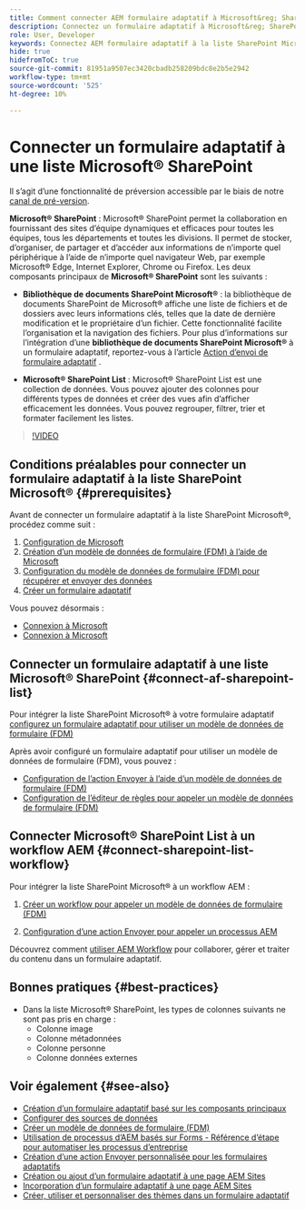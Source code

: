```yaml
---
title: Comment connecter AEM formulaire adaptatif à Microsoft&reg; SharePoint List ?
description: Connectez un formulaire adaptatif à Microsoft&reg; SharePoint List. Découvrez comment configurer Microsoft&reg; SharePoint list et créer un modèle de données de formulaire (FDM) à l’aide de la configuration. En outre, vous pouvez apprendre à intégrer le FDM à votre formulaire adaptatif.
role: User, Developer
keywords: Connectez AEM formulaire adaptatif à la liste SharePoint Microsoft, connectez le formulaire adaptatif à la liste SharePoint de Microsoft, intégrez AEM formulaire adaptatif à la liste SharePoint Microsoft, intégrez le formulaire adaptatif à la liste de , envoyez les données d’un formulaire adaptatif à la liste de , envoyez le processus d’ à la liste de .
hide: true
hidefromToC: true
source-git-commit: 81951a9507ec3420cbadb258209bdc8e2b5e2942
workflow-type: tm+mt
source-wordcount: '525'
ht-degree: 10%

---
```



# Connecter un formulaire adaptatif à une liste Microsoft® SharePoint

<span class="preview"> Il s’agit d’une fonctionnalité de préversion accessible par le biais de notre [canal de pré-version](https://experienceleague.adobe.com/fr/docs/experience-manager-cloud-service/content/release-notes/prerelease#new-features). </span>

**Microsoft® SharePoint** : Microsoft® SharePoint permet la collaboration en fournissant des sites d’équipe dynamiques et efficaces pour toutes les équipes, tous les départements et toutes les divisions. Il permet de stocker, d’organiser, de partager et d’accéder aux informations de n’importe quel périphérique à l’aide de n’importe quel navigateur Web, par exemple Microsoft® Edge, Internet Explorer, Chrome ou Firefox. Les deux composants principaux de **Microsoft® SharePoint** sont les suivants :

* **Bibliothèque de documents SharePoint Microsoft®** : la bibliothèque de documents SharePoint de Microsoft® affiche une liste de fichiers et de dossiers avec leurs informations clés, telles que la date de dernière modification et le propriétaire d’un fichier. Cette fonctionnalité facilite l’organisation et la navigation des fichiers.
Pour plus d’informations sur l’intégration d’une **bibliothèque de documents SharePoint Microsoft®** à un formulaire adaptatif, reportez-vous à l’article [ Action d’envoi de formulaire adaptatif](/help/forms/configuring-submit-actions.md#submit-to-sharepoint) .

* **Microsoft® SharePoint List** : Microsoft® SharePoint List est une collection de données. Vous pouvez ajouter des colonnes pour différents types de données et créer des vues afin d’afficher efficacement les données. Vous pouvez regrouper, filtrer, trier et formater facilement les listes.

>[!VIDEO](https://video.tv.adobe.com/v/3424820/connect-aem-adaptive-form-to-sharepointlist/?quality=12&learn=on)

## Conditions préalables pour connecter un formulaire adaptatif à la liste SharePoint Microsoft® {#prerequisites}

Avant de connecter un formulaire adaptatif à la liste SharePoint Microsoft®, procédez comme suit :

1. [Configuration de Microsoft](/help/forms/configure-data-sources.md#configure-microsoft-sharepoint-list)
1. [Création d’un modèle de données de formulaire (FDM) à l’aide de Microsoft](/help/forms/create-form-data-models.md)
1. [Configuration du modèle de données de formulaire (FDM) pour récupérer et envoyer des données](/help/forms/work-with-form-data-model.md#configure-services)
1. [Créer un formulaire adaptatif](/help/forms/creating-adaptive-form-core-components.md)

Vous pouvez désormais :

* [Connexion à Microsoft](#connect-an-adaptive-form-to-microsoft-sharepoint-list-connect-af-sharepoint-list)
* [Connexion à Microsoft](#connect-sharepoint-list-workflow)

## Connecter un formulaire adaptatif à une liste Microsoft® SharePoint {#connect-af-sharepoint-list}

Pour intégrer la liste SharePoint Microsoft® à votre formulaire adaptatif [configurez un formulaire adaptatif pour utiliser un modèle de données de formulaire (FDM)](/help/forms/creating-adaptive-form-core-components.md#configure-a-schema-or-form-data-model-for-an-adaptive-formconfigure-schema-or-data-model-for-form)

Après avoir configuré un formulaire adaptatif pour utiliser un modèle de données de formulaire (FDM), vous pouvez :

* [Configuration de l’action Envoyer à l’aide d’un modèle de données de formulaire (FDM)](/help/forms/configuring-submit-actions.md#submit-using-form-data-model)
* [Configuration de l’éditeur de règles pour appeler un modèle de données de formulaire (FDM)](/help/forms/rule-editor.md#invoke-form-data-model-service-invoke)

## Connecter Microsoft® SharePoint List à un workflow AEM {#connect-sharepoint-list-workflow}

Pour intégrer la liste SharePoint Microsoft® à un workflow AEM :

1. [Créer un workflow pour appeler un modèle de données de formulaire (FDM)](https://experienceleague.adobe.com/docs/experience-manager-65/developing/extending-aem/extending-workflows/workflows-models.html?lang=fr)

   <!--
    To create a workflow with the editor:
    1.  Go to your **AEM Forms Author** instance > **[!UICONTROL Tools]** > **[!UICONTROL Workflow]** > **[!UICONTROL Models]**.
    1.  Click **[!UICONTROL Create]** > **[!UICONTROL Create Model]**. The Add Workflow Model dialog appears. 
    1. Specify **[!UICONTROL Title]** and **[!UICONTROL Name (optional)]**.
    1. Click **[!UICONTROL Done]**. The new model is listed in the Workflow Models console.
    1. Select your new workflow, then use **[!UICONTROL Edit]** to open it for configuration.
    1. Add **[!UICONTROL Invoke Form Data Model Service]** step to your workflow.
    1. Confirm the changes with Sync (editor toolbar) to generate the runtime model.
    -->

1. [Configuration d’une action Envoyer pour appeler un processus AEM](/help/forms/configuring-submit-actions.md#invoke-an-aem-workflow)


Découvrez comment [utiliser AEM Workflow](https://experienceleague.adobe.com/docs/experience-manager-learn/foundation/workflow/use-workflow.html) pour collaborer, gérer et traiter du contenu dans un formulaire adaptatif.

## Bonnes pratiques {#best-practices}

<!-- * For storing data in a tabular format or implementing data permissions, it is advisable to use Microsoft&reg; SharePoint List rather than Microsoft&reg; SharePoint Document Library. -->
* Dans la liste Microsoft® SharePoint, les types de colonnes suivants ne sont pas pris en charge :
   * Colonne image
   * Colonne métadonnées
   * Colonne personne
   * Colonne données externes

## Voir également {#see-also}

* [Création d’un formulaire adaptatif basé sur les composants principaux](/help/forms/creating-adaptive-form-core-components.md)
* [Configurer des sources de données](/help/forms/configuring-submit-actions.md)
* [Créer un modèle de données de formulaire (FDM)](/help/forms/create-form-data-models.md)
* [Utilisation de processus d’AEM basés sur Forms - Référence d’étape pour automatiser les processus d’entreprise](/help/forms/aem-forms-workflow-step-reference.md)
* [Création d’une action Envoyer personnalisée pour les formulaires adaptatifs](/help/forms/custom-submit-action-form.md)
* [Création ou ajout d’un formulaire adaptatif à une page AEM Sites](/help/forms/create-or-add-an-adaptive-form-to-aem-sites-page.md)
* [Incorporation d’un formulaire adaptatif à une page AEM Sites](/help/forms/embed-adaptive-form-aem-sites.md)
* [Créer, utiliser et personnaliser des thèmes dans un formulaire adaptatif](/help/forms/using-themes-in-core-components.md)







